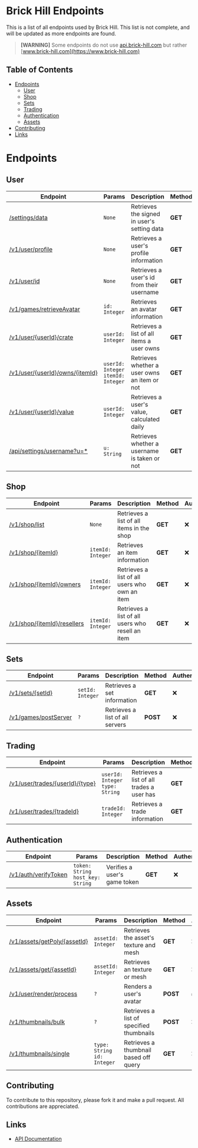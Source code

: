 # Brick Hill Endpoints
This is a list of all endpoints used by Brick Hill. This list is not complete, and will be updated as more endpoints are found.

>**[WARNING]** Some endpoints do not use [api.brick-hill.com](https://api.brick-hill.com) but rather [www.brick-hill.com](https://www.brick-hill.com)

## Table of Contents
- [Endpoints](#endpoints)
  - [User](#user)
  - [Shop](#shop)
  - [Sets](#sets)
  - [Trading](#trading)
  - [Authentication](#authentication)
  - [Assets](#assets)
- [Contributing](#contributing)
- [Links](#links)

# Endpoints<br>
## User
| Endpoint | Params | Description | Method | Authentication | Deprecated |
| --- | --- | --- | --- | --- | --- |
| [/settings/data](https://www.brick-hill.com/settings/data) | `None` | Retrieves the signed in user's setting data | **GET** | ✅ | ❌ |
| [/v1/user/profile](https://api.brick-hill.com/v1/user/profile) | `None` | Retrieves a user's profile information | **GET** | ❌ | ❌ |
| [/v1/user/id](https://api.brick-hill.com/v1/user/id) | `None` | Retrieves a user's id from their username | **GET** | ❌ | ❌ |
| [/v1/games/retrieveAvatar](https://api.brick-hill.com/v1/games/retrieveAvatar?id=1) | `id: Integer` | Retrieves an avatar information | **GET** | ❌ | ❌ |
| [/v1/user/{userId}/crate](https://api.brick-hill.com/v1/user/1/crate) | `userId: Integer` | Retrieves a list of all items a user owns | **GET** | ❌ | ❌ |
| [/v1/user/{userId}/owns/{itemId}](https://api.brick-hill.com/v1/user/1/owns/1) | `userId: Integer`<br>`itemId: Integer` | Retrieves whether a user owns an item or not | **GET** | ❌ | ❌ |
| [/v1/user/{userId}/value](https://api.brick-hill.com/v1/user/1/value) | `userId: Integer` | Retrieves a user's value, calculated daily | **GET** | ❌ | ❌ |
| [/api/settings/username?u=*](https://www.brick-hill.com/api/settings/username?u=1) | `u: String` | Retrieves whether a username is taken or not | **GET** | ❌ | ❌ |

## Shop
| Endpoint | Params | Description | Method | Authentication | Deprecated |
| --- | --- | --- | --- | --- | --- |
| [/v1/shop/list](https://api.brick-hill.com/v1/shop/list) | `None` | Retrieves a list of all items in the shop | **GET** | ❌ | ❌ |
| [/v1/shop/{itemId}](https://api.brick-hill.com/v1/shop/1) | `itemId: Integer` | Retrieves an item information | **GET** | ❌ | ❌ |
| [/v1/shop/{itemId}/owners](https://api.brick-hill.com/v1/shop/1/owners) | `itemId: Integer` | Retrieves a list of all users who own an item | **GET** | ❌ | ❌ |
| [/v1/shop/{itemId}/resellers](https://api.brick-hill.com/v1/shop/1/resellers) | `itemId: Integer` | Retrieves a list of all users who resell an item | **GET** | ❌ | ❌ |

## Sets
| Endpoint | Params | Description | Method | Authentication | Deprecated |
| --- | --- | --- | --- | --- | --- |
| [/v1/sets/{setId}](https://api.brick-hill.com/v1/sets/1) | `setId: Integer` | Retrieves a set information | **GET** | ❌ | ❌ |
| [/v1/games/postServer](https://api.brick-hill.com/v1/games/postServer) | `?` | Retrieves a list of all servers | **POST** | ❌ | ❌ |

## Trading
| Endpoint | Params | Description | Method | Authentication | Deprecated |
| --- | --- | --- | --- | --- | --- |
| [/v1/user/trades/{userId}/{type}](https://api.brick-hill.com/v1/user/trades/1/selling) | `userId: Integer`<br>`type: String` | Retrieves a list of all trades a user has | **GET** | ✅ | ❌ |
| [/v1/user/trades/{tradeId}](https://api.brick-hill.com/v1/user/trades/1) | `tradeId: Integer` | Retrieves a trade information | **GET** | ✅ | ❌ |

## Authentication
| Endpoint | Params | Description | Method | Authentication | Deprecated |
| --- | --- | --- | --- | --- | --- |
| [/v1/auth/verifyToken](https://api.brick-hill.com/v1/auth/verifyToken?token=1&host_key=2) | `token: String`<br>`host_key: String` | Verifies a user's game token | **GET** | ❌ | ❌ |

## Assets
| Endpoint | Params | Description | Method | Authentication | Deprecated |
| --- | --- | --- | --- | --- | --- |
| [/v1/assets/getPoly/{assetId}](https://api.brick-hill.com/v1/assets/getPoly/1) | `assetId: Integer` | Retrieves the asset's texture and mesh | **GET** | ❌ | ❌ |
| [/v1/assets/get/{assetId}](https://api.brick-hill.com/v1/assets/get/1) | `assetId: Integer` | Retrieves an texture or mesh | **GET** | ❌ | ❌ |
| [/v1/user/render/process](https://api.brick-hill.com/v1/user/render/process) | `?` | Renders a user's avatar | **POST** | ✅ | ❌ |
| [/v1/thumbnails/bulk](https://api.brick-hill.com/v1/thumbnails/bulk) | `?` | Retrieves a list of specified thumbnails | **POST** | ❌ | ❌ |
| [/v1/thumbnails/single](https://api.brick-hill.com/v1/thumbnails/single?type=1&id=2) | `type: String`<br>`id: Integer` | Retrieves a thumbnail based off query | **GET** | ❌ | ❌ |

## Contributing
To contribute to this repository, please fork it and make a pull request. All contributions are appreciated.

## Links
- [API Documentation](https://api.brick-hill.com/docs)